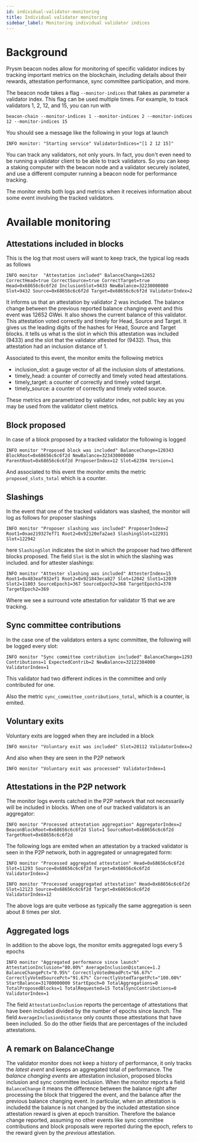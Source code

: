```yaml
---
id: individual-validator-monitoring
title: Individual validator monitoring
sidebar_label: Monitoring individual validator indices
---
```


# Background

Prysm beacon nodes allow for monitoring of specific validator indices by tracking important metrics on the blockchain, including details about their rewards, attestation performance, sync committee participation, and more.

The beacon node takes a flag `--monitor-indices` that takes as parameter a validator index. This flag can be used multiple times. For example, to track validators 1, 2, 12, and 15, you can run with

```shell
beacon-chain --monitor-indices 1 --monitor-indices 2 --monitor-indices 12 --monitor-indices 15
```
You should see a message like the following in your logs at launch

```shell
INFO monitor: "Starting service" ValidatorIndices="[1 2 12 15]"
```

You can track any validators, not only yours. In fact, you don't even need to be running a validator client to be able to track validators. So you can keep a staking computer with the beacon node and a validator securely isolated, and use a different computer running a beacon node for performance tracking.

The monitor emits both logs and metrics when it receives information about some event involving the tracked validators.

# Available monitoring

## Attestations included in blocks

This is the log that most users will want to keep track, the typical log reads as follows
```shell
INFO monitor  "Attestation included" BalanceChange=12652 CorrectHead=true CorrectSource=true CorrectTarget=true Head=0x68656c6c6f2d InclusionSlot=9433 NewBalance=32230000000 Slot=9432 Source=0x68656c6c6f2d Target=0x68656c6c6f2d ValidatorIndex=2
```
It informs us that an attestation by validator 2 was included. The balance change between the previous reported balance changing event and this event was 12652 GWei. It also shows the current balance of this validator. This attestation voted correctly and timely for Head, Source and Target. It gives us the leading digits of the hashes for Head, Source and Target blocks. it tells us what is the slot in which this attestation was included (9433) and the slot that the validator attested for (9432). Thus, this attestation had an inclusion distance of 1.

Associated to this event, the monitor emits the following metrics
- inclusion_slot: a gauge vector of all the inclusion slots of attestations.
- timely_head:  a counter of correctly and timely voted head attestations.
- timely_target: a counter of correctly and timely voted target.
- timely_source: a counter of correctly and timely voted source.

These metrics are parametrized by validator index, not public key as you may be used from the validator client metrics.

## Block proposed
In case of a block proposed by a tracked validator the following is logged
```shell
INFO monitor "Proposed block was included" BalanceChange=120343 BlockRoot=0x68656c6c6f2d NewBalance=323430000000 ParentRoot=0x68656c6c6f2d ProposerIndex=12 Slot=62394 Version=1
```
And associated to this event the monitor emits the metric `proposed_slots_total` which is a counter.

## Slashings
In the event that one of the tracked validators was slashed, the monitor will log as follows for proposer slashings
```shell
INFO monitor "Proposer slashing was included" ProposerIndex=2 Root1=0xae219327ef71 Root2=0x92120efa2ae3 SlashingSlot=122931 Slot=122942
```
here `SlashingSlot` indicates the slot in which the proposer had two different blocks proposed. The field  `Slot` is the slot in which the slashing was included.
and for attester slashings:
```shell
INFO monitor "Attester slashing was included" AttesterIndex=15 Root1=0x483eaf932ef1 Root2=0x921843eca827 Slot=12042 Slot1=12039 Slot2=11803 SourceEpoch1=367 SourceEpoch2=368 TargetEpoch1=370 TargetEpoch2=369
```
Where we see a surround vote attestation for validator 15 that we are tracking.

## Sync committee contributions
In the case one of the validators enters a sync committee, the following will be logged every slot:
```shell
INFO monitor "Sync committee contribution included" BalanceChange=1293 Contributions=1 ExpectedContrib=2 NewBalance=32122384000 ValidatorIndex=1
```
This validator had two different indices in the committee and only contributed for one.

Also the metric `sync_committee_contributions_total`, which is a counter, is emited.

## Voluntary exits

Voluntary exits are logged when they are included in a block
```shell
INFO monitor "Voluntary exit was included" Slot=20112 ValidatorIndex=2
```
And also when they are seen in the P2P network
```shell
INFO monitor "Voluntary exit was processed" ValidatorIndex=1
```

## Attestations in the P2P network

The monitor logs events catched in the P2P network that not necessarily will be included in blocks. When one of our tracked validators is an aggregator:
```shell
INFO monitor "Processed attestation aggregation" AggregatorIndex=2 BeaconBlockRoot=0x68656c6c6f2d Slot=1 SourceRoot=0x68656c6c6f2d TargetRoot=0x68656c6c6f2d
```
The following logs are emited when an attestation by a tracked validator is seen in the P2P network, both in aggregated or unnagregated form:
```shell
INFO monitor "Processed aggregated attestation" Head=0x68656c6c6f2d Slot=11293 Source=0x68656c6c6f2d Target=0x68656c6c6f2d ValidatorIndex=2
```
```shell
INFO monitor "Processed unaggregated attestation" Head=0x68656c6c6f2d Slot=12123 Source=0x68656c6c6f2d Target=0x68656c6c6f2d ValidatorIndex=12
```
The above logs are quite verbose as typically the same aggregation is seen about 8 times per slot.

## Aggregated logs

In addition to the above logs, the monitor emits aggregated logs every 5 epochs
```shell
INFO monitor "Aggregated performance since launch" AttestationInclusion="80.00%" AverageInclusionDistance=1.2 BalanceChangePct="0.95%" CorrectlyVotedHeadPct="66.67%" CorrectlyVotedSourcePct="91.67%" CorrectlyVotedTargetPct="100.00%" StartBalance=31700000000 StartEpoch=0 TotalAggregations=0 TotalProposedBlocks=1 TotalRequested=15 TotalSyncContributions=0 ValidatorIndex=1
```
The field `AttestationInclusion` reports the percentage of attestations that have been included divided by the number of epochs since launch. The field `AverageInclusionDistance` only counts those attestations that have been included. So do the other fields that are percentages of the included attestations.

## A remark on BalanceChange

The validator monitor does not keep a history of performance, it only tracks the *latest event* and keeps an aggregated total of performance. The *balance changing events* are attestation inclusion, proposed blocks inclusion and sync committee inclusion. When the monitor reports a field `BalanceChange` it means the difference between the balance right after processing the block that triggered the event, and the balance after the previous balance changing event. In particular, when an attestation is includedd the balance is not changed by the included attestation since attestation reward is given at epoch transition. Therefore the balance change reported, assuming no other events like sync committee contributions and block proposals were reported during the epoch, refers to the reward given by the *previous* attestation. 
